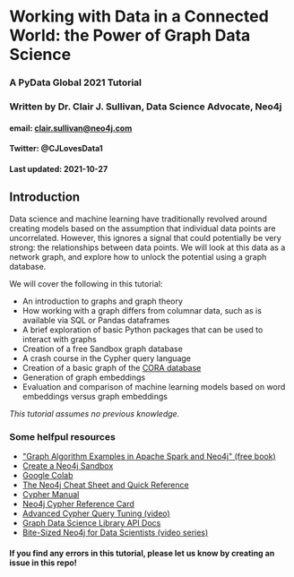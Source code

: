# Working with Data in a Connected World: the Power of Graph Data Science
### A PyData Global 2021 Tutorial
### Written by Dr. Clair J. Sullivan, Data Science Advocate, Neo4j
#### email: clair.sullivan@neo4j.com
#### Twitter: @CJLovesData1
#### Last updated: 2021-10-27

## Introduction

Data science and machine learning have traditionally revolved around creating models based on the assumption that individual data points are uncorrelated. However, this ignores a signal that could potentially be very strong: the relationships between data points. We will look at this data as a network graph, and explore how to unlock the potential using a graph database.

We will cover the following in this tutorial:

- An introduction to graphs and graph theory
- How working with a graph differs from columnar data, such as is available via SQL or Pandas dataframes
- A brief exploration of basic Python packages that can be used to interact with graphs
- Creation of a free Sandbox graph database
- A crash course in the Cypher query language
- Creation of a basic graph of the [CORA database](https://relational.fit.cvut.cz/dataset/CORA)
- Generation of graph embeddings
- Evaluation and comparison of machine learning models based on word embeddings versus graph embeddings

_This tutorial assumes no previous knowledge._  

### Some helfpul resources

- ["Graph Algorithm Examples in Apache Spark and Neo4j" (free book)](https://dev.neo4j.com/graph_algorithms_book)
- [Create a Neo4j Sandbox](https://sandbox.neo4j.com/)
- [Google Colab](https://colab.research.google.com/notebooks/welcome.ipynb)
- [The Neo4j Cheat Sheet and Quick Reference](https://dev.neo4j.com/neo4j_cheatsheet)
- [Cypher Manual](https://neo4j.com/docs/cypher-manual/current/)
- [Neo4j Cypher Reference Card](https://neo4j.com/docs/cypher-refcard/current/)
- [Advanced Cypher Query Tuning (video)](https://youtu.be/xPSKqm4hFRc)
- [Graph Data Science Library API Docs](https://dev.neo4j.com/graph_data_science)
- [Bite-Sized Neo4j for Data Scientists (video series)](https://neo4j.com/video/bite-sized-neo4j-for-data-scientists/)


#### If you find any errors in this tutorial, please let us know by creating an issue in this repo!